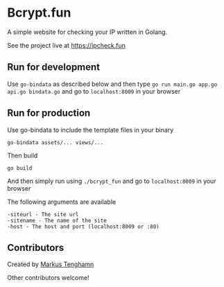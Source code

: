 # Bcrypt.fun

A simple website for checking your IP written in Golang.

See the project live at https://ipcheck.fun

## Run for development

Use `go-bindata` as described below and then type `go run main.go app.go api.go bindata.go` and go to `localhost:8009` in your browser

## Run for production

Use go-bindata to include the template files in your binary

```
go-bindata assets/... views/...
```

Then build

```
go build
```

And then simply run using `./bcrypt_fun` and go to `localhost:8009` in your browser

The following arguments are available


```
-siteurl - The site url
-sitename - The name of the site
-host - The host and port (localhost:8009 or :80)
```

## Contributors

Created by [Markus Tenghamn](https://ma.rkus.io)

Other contributors welcome!

